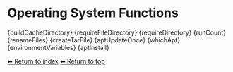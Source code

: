 # Operating System Functions

{buildCacheDirectory}
{requireFileDirectory}
{requireDirectory}
{runCount}
{renameFiles}
{createTarFile}
{aptUpdateOnce}
{whichApt}
{environmentVariables}
{aptInstall}

[⬅ Return to index](index.md)
[⬅ Return to top](../index.md)